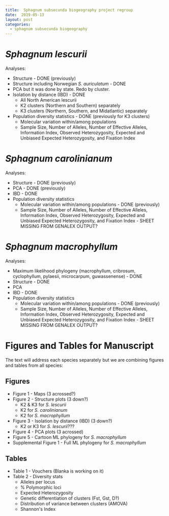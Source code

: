 ```yaml
---
title:  Sphagnum subsecunda biogeography project regroup
date:  2019-05-13
layout: post
categories:
  - sphagnum subsecunda biogeography
---
```


# _Sphagnum lescurii_

Analyses:
  * Structure - DONE (previously)
  * Structure including Norwegian _S. auriculatum_ - DONE
  * PCA but it was done by state. Redo by cluster.
  * Isolation by distance (IBD) - DONE
    - All North American lescurii
    - K2 clusters (Northern and Southern) separately
    - K3 clusters (Northern, Southern, and Midatlantic) separately
  * Population diversity statistics - DONE (previously for K3 clusters)
    - Molecular variation within/among populations
    - Sample Size, Number of Alleles, Number of Effective Alleles, Information Index, Observed Heterozygosity, Expected and Unbiased Expected Heterozygosity, and Fixation Index

# _Sphagnum carolinianum_

Analyses:
  * Structure - DONE (previously)
  * PCA - DONE (previously)
  * IBD - DONE
  * Population diversity statistics
    - Molecular variation within/among populations - DONE (previously)
    - Sample Size, Number of Alleles, Number of Effective Alleles, Information Index, Observed Heterozygosity, Expected and Unbiased Expected Heterozygosity, and Fixation Index - SHEET MISSING FROM GENALEX OUTPUT?

# _Sphagnum macrophyllum_

Analyses:
  * Maximum likelihood phylogeny (macrophyllum, cribrosum, cyclophyllum, pylaesii, microcarpum, guwassenense) - DONE
  * Structure - DONE
  * PCA
  * IBD - DONE
  * Population diversity statistics
    - Molecular variation within/among populations - DONE (previously)
    - Sample Size, Number of Alleles, Number of Effective Alleles, Information Index, Observed Heterozygosity, Expected and Unbiased Expected Heterozygosity, and Fixation Index - SHEET MISSING FROM GENALEX OUTPUT?

# Figures and Tables for Manuscript

The text will address each species separately but we are combining figures and tables from all species:

## Figures

  * Figure 1 - Maps (3 acrossed?)
  * Figure 2 - Structure plots (3 down?)
    - K2 & K3 for _S. lescurii_
    - K2 for _S. carolinianum_
    - K2 for _S. macrophyllum_
  * Figure 3 - Isolation by distance (IBD) (3 down?)
    - K2 or K3 for _S. lescurii_???
  * Figure 4 - PCA plots (3 acrossed)
  * Figure 5 - Cartoon ML phylogeny for _S. macrophyllum_
  * Supplemental Figure 1 - Full ML phylogeny for _S. macrophyllum_

## Tables

  * Table 1 - Vouchers (Blanka is working on it)
  * Table 2 - Diversity stats
    - Alleles per locus
    - % Polymorphic loci
    - Expected Heterozygosity
    - Genetic differentiation of clusters (Fst, Gst, D?)
    - Distribution of variance between clusters (AMOVA)
    - Shannon's Index

